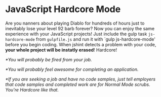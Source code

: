 JavaScript Hardcore Mode
===

Are you nanners about playing Diablo for hundreds of hours just to inevitably lose your level 92 barb forever? Now you can enjoy the same experience with your JavaScript projects! Just include the gulp task `js-hardcore-mode` from `gulpfile.js` and run it with `gulp js-hardcore-mode' before you begin coding. When jshint detects a problem with your code, **your whole project will be instatly erased**! Hardcore!

*\*You will probably be fired from your job.*

*\*You will probably feel awesome for completing an application.*

*\*If you are seeking a job and have no code samples, just tell employers that code samples and completed work are for Normal Mode scrubs. You're Hardcore like that.*